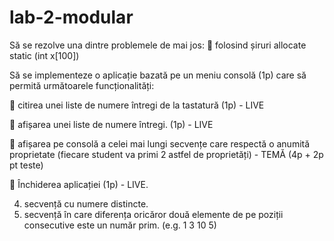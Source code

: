 # lab-2-modular

Să se rezolve una dintre problemele de mai jos:
 folosind șiruri allocate static (int x[100])

Să se implementeze o aplicație bazată pe un meniu consolă (1p) care să permită următoarele
funcționalități:

 citirea unei liste de numere întregi de la tastatură (1p) - LIVE

 afișarea unei liste de numere întregi. (1p) - LIVE

 afișarea pe consolă a celei mai lungi secvențe care respectă o anumită proprietate
(fiecare student va primi 2 astfel de proprietăți) - TEMĂ (4p + 2p pt teste)

 Închiderea aplicației (1p) - LIVE. 

4. secvență cu numere distincte.
5. secvență în care diferența oricăror două elemente de pe poziții consecutive este un
număr prim. (e.g. 1 3 10 5) 
